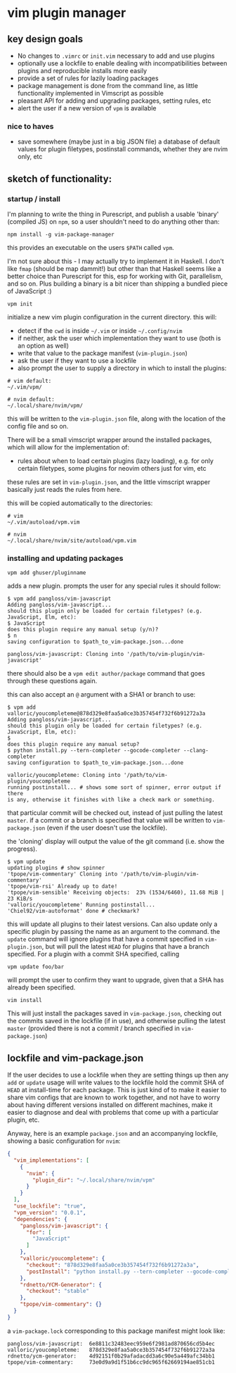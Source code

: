 # vim plugin manager

## key design goals

- No changes to `.vimrc` or `init.vim` necessary to add and use plugins
- optionally use a lockfile to enable dealing with incompatibilities
  between plugins and reproducible installs more easily
- provide a set of rules for lazily loading packages
- package management is done from the command line, as little
  functionality implemented in Vimscript as possible
- pleasant API for adding and upgrading packages, setting rules, etc
- alert the user if a new version of `vpm` is available

### nice to haves

- save somewhere (maybe just in a big JSON file) a database of default
  values for plugin filetypes, postinstall commands, whether they are nvim
  only, etc

## sketch of functionality:

### startup / install

I'm planning to write the thing in Purescript, and publish a usable
'binary' (compiled JS) on `npm`, so a user shouldn't need to do anything
other than:

```
npm install -g vim-package-manager
```

this provides an executable on the users `$PATH` called `vpm`.

I'm not sure about this - I may actually try to implement it in Haskell.
I don't like `fmap` (should be map dammit!) but other than that Haskell
seems like a better choice than Purescript for this, esp for working with
Git, parallelism, and so on. Plus building a binary is a bit nicer than
shipping a bundled piece of JavaScript :)

```
vpm init
```

initialize a new vim plugin configuration in the current directory. this will:

- detect if the `cwd` is inside `~/.vim` or inside `~/.config/nvim`
- if neither, ask the user which implementation they want to use (both is
  an option as well)
- write that value to the package manifest (`vim-plugin.json`)
- ask the user if they want to use a lockfile
- also prompt the user to supply a directory in which to install the plugins:

```
# vim default:
~/.vim/vpm/

# nvim default:
~/.local/share/nvim/vpm/
```

this will be written to the `vim-plugin.json` file, along with the location of
the config file and so on.

There will be a small vimscript wrapper around the installed packages,
which will allow for the implementation of:

- rules about when to load certain plugins (lazy loading), e.g. for only
  certain filetypes, some plugins for neovim others just for vim, etc

these rules are set in `vim-plugin.json`, and the little vimscript wrapper
basically just reads the rules from here.

this will be copied automatically to the directories:

```
# vim
~/.vim/autoload/vpm.vim

# nvim
~/.local/share/nvim/site/autoload/vpm.vim
```

### installing and updating packages

```
vpm add ghuser/pluginname
```

adds a new plugin. prompts the user for any special rules it should
follow:

```
$ vpm add pangloss/vim-javascript
Adding pangloss/vim-javascript...
should this plugin only be loaded for certain filetypes? (e.g.
JavaScript, Elm, etc):
$ JavaScript
does this plugin require any manual setup (y/n)?
$ n
saving configuration to $path_to_vim-package.json...done

pangloss/vim-javascript: Cloning into '/path/to/vim-plugin/vim-javascript'
```

there should also be a `vpm edit author/package` command that goes through
these questions again.

this can also accept an `@` argument with a SHA1 or branch to use:

```
$ vpm add valloric/youcompleteme@878d329e8faa5a0ce3b357454f732f6b91272a3a
Adding pangloss/vim-javascript...
should this plugin only be loaded for certain filetypes? (e.g.
JavaScript, Elm, etc):
$ 
does this plugin require any manual setup?
$ python install.py --tern-completer --gocode-completer --clang-completer
saving configuration to $path_to_vim-package.json...done

valloric/youcompleteme: Cloning into '/path/to/vim-plugin/youcompleteme
running postinstall... # shows some sort of spinner, error output if there
is any, otherwise it finishes with like a check mark or something.
```

that particular commit will be checked out, instead of just pulling the
latest `master`. if a commit or a branch is specified that value will be
written to `vim-package.json` (even if the user doesn't use the lockfile).

the 'cloning' display will output the value of the git command (i.e. show
the progress).


```
$ vpm update
updating plugins # show spinner
'tpope/vim-commentary' Cloning into '/path/to/vim-plugin/vim-commentary'
'tpope/vim-rsi' Already up to date!
'tpope/vim-sensible' Receiving objects:  23% (1534/6460), 11.68 MiB | 23 KiB/s
'valloric/youcompleteme' Running postinstall...
'Chiel92/vim-autoformat' done # checkmark?
```

this will update all plugins to their latest versions. Can also update
only a specific plugin by passing the name as an argument to the command.
the `update` command will ignore plugins that have a commit specified in
`vim-plugin.json`, but will pull the latest `HEAD` for plugins that have
a branch specified. For a plugin with a commit SHA specified, calling

```
vpm update foo/bar
```

will prompt the user to confirm they want to upgrade, given that a SHA has
already been specified.

```
vim install
```

This will just install the packages saved in `vim-package.json`, checking
out the commits saved in the lockfile (if in use), and otherwise pulling
the latest `master` (provided there is not a commit / branch specified in
`vim-package.json`)

## lockfile and vim-package.json

If the user decides to use a lockfile when they are setting things up then
any `add` or `update` usage will write values to the lockfile hold the
commit SHA of `HEAD` at install-time for each package. This is just kind
of to make it easier to share vim configs that are known to work together,
and not have to worry about having different versions installed on
different machines, make it easier to diagnose and deal with problems that
come up with a particular plugin, etc.

Anyway, here is an example `package.json` and an accompanying lockfile,
showing a basic configuration for `nvim`:

```json
{
  "vim_implementations": [
    {
      "nvim": {
        "plugin_dir": "~/.local/share/nvim/vpm"
      }
    }
  ],
  "use_lockfile": "true",
  "vpm_version": "0.0.1",
  "dependencies": {
    "pangloss/vim-javascript": {
      "for": [
        "JavaScript"
      ]
    },
    "valloric/youcompleteme": {
      "checkout": "878d329e8faa5a0ce3b357454f732f6b91272a3a",
      "postInstall": "python install.py --tern-completer --gocode-completer --clang-completer"
    },
    "rdnetto/YCM-Generator": {
      "checkout": "stable"
    },
    "tpope/vim-commentary": {}
  }
}
```

a `vim-package.lock` corresponding to this package manifest might look
like:

```
pangloss/vim-javascript:  6e8811c32483eec959e6f2981ad870656cd5b4ec
valloric/youcompleteme:   878d329e8faa5a0ce3b357454f732f6b91272a3a
rdnetto/ycm-generator:    4d92151f0b29afadacdd3a6c90e5a449afc34bb1
tpope/vim-commentary:     73e0d9a9d1f51b6cc9dc965f62669194ae851cb1
```
